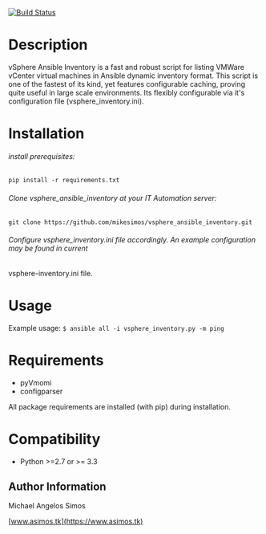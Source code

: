 [![Build Status](https://travis-ci.org/mikeSimos/vsphere_ansible_inventory.svg?branch=master)](https://travis-ci.org/mikeSimos/vsphere_ansible_inventory)
# Description
vSphere Ansible Inventory is a fast and robust script for listing VMWare vCenter virtual machines in Ansible dynamic 
inventory format. This script is one of the fastest of its kind, yet features configurable caching, proving quite useful
 in large scale environments.
Its flexibly configurable via it's configuration file (vsphere_inventory.ini).

# Installation

###### install prerequisites:
``
pip install -r requirements.txt
``

###### Clone vsphere_ansible_inventory at your IT Automation server:
``git clone https://github.com/mikesimos/vsphere_ansible_inventory.git``

###### Configure vsphere_inventory.ini file accordingly. An example configuration may be found in current
vsphere-inventory.ini file.
#


# Usage
Example usage:
`$ ansible all -i vsphere_inventory.py -m ping`

# Requirements
* pyVmomi
* configparser

All package requirements are installed (with pip) during installation.

# Compatibility
* Python >=2.7 or >= 3.3


Author Information
------------------

Michael Angelos Simos

[www.asimos.tk](https://www.asimos.tk)
